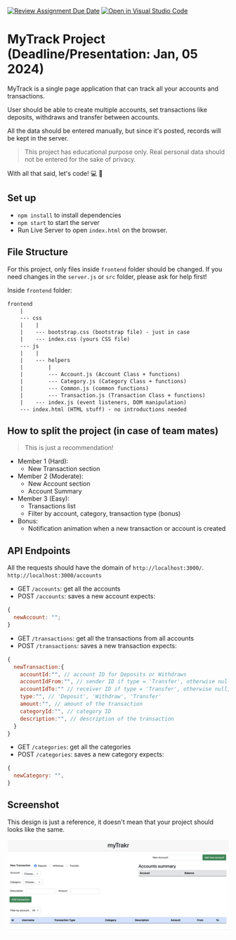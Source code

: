 [![Review Assignment Due Date](https://classroom.github.com/assets/deadline-readme-button-24ddc0f5d75046c5622901739e7c5dd533143b0c8e959d652212380cedb1ea36.svg)](https://classroom.github.com/a/j6GSoB98)
[![Open in Visual Studio Code](https://classroom.github.com/assets/open-in-vscode-718a45dd9cf7e7f842a935f5ebbe5719a5e09af4491e668f4dbf3b35d5cca122.svg)](https://classroom.github.com/online_ide?assignment_repo_id=13252889&assignment_repo_type=AssignmentRepo)
# MyTrack Project (Deadline/Presentation: Jan, 05 2024)

MyTrack is a single page application that can track all your accounts and transactions.

User should be able to create multiple accounts, set transactions like deposits, withdraws and transfer between accounts.

All the data should be entered manually, but since it's posted, records will be kept in the server.

> This project has educational purpose only. Real personal data should not be entered for the sake of privacy.

With all that said, let's code! 💻 🚀

## Set up

- `npm install` to install dependencies
- `npm start` to start the server
- Run Live Server to open `index.html` on the browser.

## File Structure

For this project, only files inside `frontend` folder should be changed. If you need changes in the `server.js` or `src` folder, please ask for help first!

Inside `frontend` folder:

```
frontend
    |
    --- css
    |    |
    |    --- bootstrap.css (bootstrap file) - just in case
    |    --- index.css (yours CSS file)
    --- js
    |    |
    |    --- helpers
    |        |
    |        --- Account.js (Account Class + functions)
    |        --- Category.js (Category Class + functions)
    |        --- Common.js (common functions)
    |        --- Transaction.js (Transaction Class + functions)
    |    --- index.js (event listeners, DOM manipulation)
    --- index.html (HTML stuff) - no introductions needed
```

## How to split the project (in case of team mates)

> This is just a recommendation!

- Member 1 (Hard):
  - New Transaction section
- Member 2 (Moderate):
  - New Account section
  - Account Summary
- Member 3 (Easy):
  - Transactions list
  - Filter by account, category, transaction type (bonus)
- Bonus:
  - Notification animation when a new transaction or account is created

## API Endpoints

All the requests should have the domain of `http://localhost:3000/`.
`http://localhost:3000/accounts`

- GET `/accounts`: get all the accounts
- POST `/accounts`: saves a new account
  expects:

```js
{
  newAccount: "";
}
```

- GET `/transactions`: get all the transactions from all accounts
- POST `/transactions`: saves a new transaction
  expects:

```js
{
  newTransaction:{
    accountId:"", // account ID for Deposits or Withdraws
    accountIdFrom:"", // sender ID if type = 'Transfer', otherwise null
    accountIdTo:"" // receiver ID if type = 'Transfer', otherwise null,
    type:"", // 'Deposit', 'Withdraw', 'Transfer'
    amount:"", // amount of the transaction
    categoryId:"", // category ID
    description:"", // description of the transaction
  }
}
```

- GET `/categories`: get all the categories
- POST `/categories`: saves a new category
  expects:

```js
{
  newCategory: "",
}
```

## Screenshot

This design is just a reference, it doesn't mean that your project should looks like the same.

![Screenshot](./imgs/screenshot.png)
